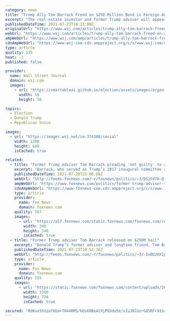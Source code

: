 ```yaml
---
category: news
title: "Trump Ally Tom Barrack Freed on $250 Million Bond in Foreign-Agent Case"
excerpt: "The real-estate investor and former Trump adviser will appear in federal court Monday on charges that he acted as a U.A.E. foreign agent and lied to federal investigators."
publishedDateTime: 2021-07-23T18:13:00Z
originalUrl: "https://www.wsj.com/articles/trump-ally-tom-barrack-freed-on-250-million-bond-in-foreign-agent-case-11627067586"
webUrl: "https://www.wsj.com/articles/trump-ally-tom-barrack-freed-on-250-million-bond-in-foreign-agent-case-11627067586"
ampWebUrl: "https://www.wsj.com/amp/articles/trump-ally-tom-barrack-freed-on-250-million-bond-in-foreign-agent-case-11627067586"
cdnAmpWebUrl: "https://www-wsj-com.cdn.ampproject.org/c/s/www.wsj.com/amp/articles/trump-ally-tom-barrack-freed-on-250-million-bond-in-foreign-agent-case-11627067586"
type: article
quality: 135
heat: -1
published: false

provider:
  name: Wall Street Journal
  domain: wsj.com
  images:
    - url: "https://smartableai.github.io/election/assets/images/organizations/wsj.com-50x50.jpg"
      width: 50
      height: 50

topics:
  - Election
  - Donald Trump
  - Republican Voice

images:
  - url: "https://images.wsj.net/im-374308/social"
    width: 1280
    height: 640
    isCached: true

related:
  - title: "Former Trump adviser Tom Barrack pleading 'not guilty' to acting as UAE agent: attorney"
    excerpt: "Barrack, who served as Trump’s 2017 inaugural committee chair, was arrested and charged on Tuesday with being an agent of the United Arab Emirates between April 2016 and April 2018."
    publishedDateTime: 2021-07-20T23:08:08Z
    webUrl: "http://feeds.foxnews.com/~r/foxnews/politics/~3/DSjFd7H-Q_A/former-trump-adviser-tom-barrack-pleading-not-guilty-united-arab-emirates-agent"
    ampWebUrl: "https://www.foxnews.com/politics/former-trump-adviser-tom-barrack-pleading-not-guilty-united-arab-emirates-agent.amp"
    cdnAmpWebUrl: "https://www-foxnews-com.cdn.ampproject.org/c/s/www.foxnews.com/politics/former-trump-adviser-tom-barrack-pleading-not-guilty-united-arab-emirates-agent.amp"
    type: article
    provider:
      name: Fox News
      domain: foxnews.com
    quality: 167
    images:
      - url: "https://a57.foxnews.com/static.foxnews.com/foxnews.com/content/uploads/2020/05/340/340/marta.jpg?ve=1&tl=1"
        width: 340
        height: 340
        isCached: true
  - title: "Former Trump adviser Tom Barrack released on $250M bail"
    excerpt: "Donald Trump’s former adviser and longtime friend, Tom Barrack, was released from federal jail Friday on a $250 million bail."
    publishedDateTime: 2021-07-23T19:52:36Z
    webUrl: "http://feeds.foxnews.com/~r/foxnews/politics/~3/-InBUzmX1pg/former-trump-adviser-tom-barrack-released-on-250m-bail"
    type: article
    provider:
      name: Fox News
      domain: foxnews.com
    quality: 155
    images:
      - url: "https://static.foxnews.com/foxnews.com/content/uploads/2021/07/AP21201694396080.jpg"
        width: 1280
        height: 720
        isCached: true

secured: "RdKux5hUzoY6ba+T044RM5/6QsKRBeA19jPEUdu5e/xIuJNlUzrG85RFr91GrBkvu4UlgXj+9xT9DyzNBxaBIEhQaQiQA/G17AM/yNC3e9Pbxx2R00HlZ2+tqRZVedwyQRiTsyhVM0eNVc0EVrpEn8xxoTB1ZnHxmvFWuB5OeKdXLqT5nCUKoCLNo+JRF324uX7XAvTIKJf2HuMg0YxPMwhtrq49z7w9TiJ1PA855bhycCFTk6IaSK0ypcMaHg0d3S3z5ZCIyKR2Jh4TMOgiAfmSPjIIg3VKJj3sjjj/P7IDA7ZX9LeIFkd4f//PlAUSCEVmWd6nLszrgyHx5+3wx0/RBDTvmMWQJFwk0AeuFOk=;IQyD8uIoShvmB1VVeLeyug=="
---
```


